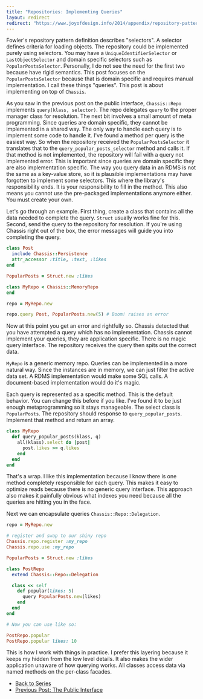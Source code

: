 ```yaml
---
title: "Repositories: Implementing Queries"
layout: redirect
redirect: "https://www.joyofdesign.info/2014/appendix/repository-pattern/queries/"
---
```


Fowler's repository pattern definition describes "selectors". A
selector defines criteria for loading objects. The repository could be
implemented purely using selectors. You may have a
`UniqueIdentifierSelector` or `LastObjectSelector` and domain specific
selectors such as `PopularPostsSelector`. Personally, I do not see the
need for the first two because have rigid semantics. This post focuses
on the `PopularPostsSelector` because that is domain specific and
requires manual implementation. I call these things "queries". This
post is about implementing on top of `Chassis`.

As you saw in the previous post on the public interface,
`Chassis::Repo` implements `query(klass, selector)`. The repo
delegates `query` to the proper manager class for resolution. The next
bit involves a small amount of meta programming. Since queries are
domain specific, they cannot be implemented in a shared way. The only
way to handle each query is to implement some code to handle it. I've
found a method per query is the easiest way. So when the repository
received the `PopularPostsSelector` it translates that to the
`query_popular_posts_selector` method and calls it. If that method is
not implemented, the repository will fail with a query not implemented
error. This is important since queries are domain specific they are
also implementation specific. The way you query data in an RDMS is not
the same as a key-value store, so it is plausible implementations may
have forgotten to implement some selectors. This where the library's
responsibility ends. It is your responsibility to fill in the method.
This also means you cannot use the pre-packaged implementations
anymore either. You must create your own.

Let's go through an example. First thing, create a class that contains
all the data needed to complete the query. `Struct` usually works fine
for this. Second, send the query to the repository for resolution. If
you're using Chassis right out of the box, the error messages will
guide you into completing the query.

```ruby
class Post
  include Chassis::Persistence
  attr_accessor :title, :text, :likes
end

PopularPosts = Struct.new :likes

class MyRepo < Chassis::MemoryRepo
end

repo = MyRepo.new

repo.query Post, PopularPosts.new(5) # Boom! raises an error
```

Now at this point you get an error and rightfully so. Chassis detected
that you have attempted a query which has no implementation. Chassis
cannot implement your queries, they are application specific. There is
no magic query interface. The repository receives the query then spits
out the correct data.

`MyRepo` is a generic memory repo. Queries can be implemented in a
more natural way. Since the instances are in memory, we can just
filter the active data set. A RDMS implementation would make some SQL
calls. A document-based implementation would do it's magic.

Each query is represented as a specific method. This is the default
behavior. You can change this before if you like. I've found it to be
just enough metaprogramming so it stays manageable. The select class
is `PopularPosts`. The repository should response to
`query_popular_posts`. Implement that method and return an array.

```ruby
class MyRepo
  def query_popular_posts(klass, q)
    all(klass).select do |post|
      post.likes >= q.likes
    end
  end
end
```

That's a wrap. I like this implementation because I know there is one
method completely responsible for each query. This makes it easy to
optimize reads because there is no generic query interface. This
approach also makes it painfully obvious what indexes you need
because all the queries are hitting you in the face.

Next we can encapsulate queries `Chassis::Repo::Delegation`.

```ruby
repo = MyRepo.new

# register and swap to our shiny repo
Chassis.repo.register :my_repo
Chassis.repo.use :my_repo

PopularPosts = Struct.new :likes

class PostRepo
  extend Chassis::Repo::Delegation

  class << self
    def popular(likes: 5)
      query PopularPosts.new(likes)
    end
  end
end

# Now you can use like so:

PostRepo.popular
PostRepo.popular likes: 10
```

This is how I work with things in practice. I prefer this layering
because it keeps my hidden from the low level details. It also makes
the wider application unaware of how querying works.
All classes access data via named methods on the per-class facades.

* [Back to Series](/2014/04/working_with_repositories)
* [Previous Post: The Public Interface](/2014/04/repositories-the-public-interface)
